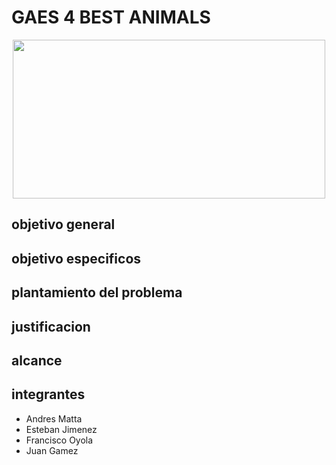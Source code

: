 # GAES 4 BEST ANIMALS
<p align="center"><img width="500" height="254" src="https://github.com/senauti/project-gaes4-bestanimals/blob/main/01-Trimestre%2001/best%20animal2-01%20(1).png"></p>

## objetivo general
## objetivo especificos
## plantamiento del problema
## justificacion
## alcance
## integrantes
- Andres Matta
- Esteban Jimenez
- Francisco Oyola
- Juan Gamez
